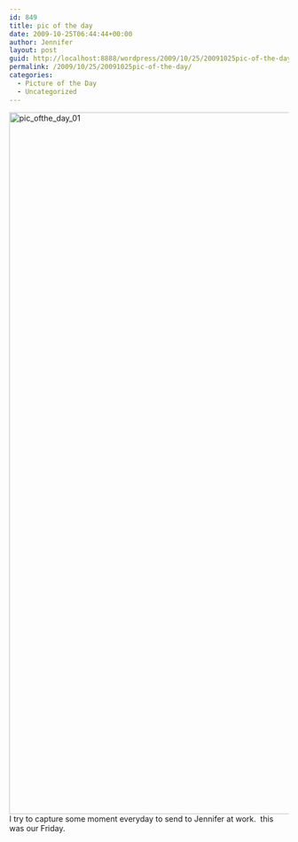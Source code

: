 ```yaml
---
id: 849
title: pic of the day
date: 2009-10-25T06:44:44+00:00
author: Jennifer
layout: post
guid: http://localhost:8888/wordpress/2009/10/25/20091025pic-of-the-day/
permalink: /2009/10/25/20091025pic-of-the-day/
categories:
  - Picture of the Day
  - Uncategorized
---
```

<img title="pic_ofthe_day_01" height="1267" alt="pic_ofthe_day_01" width="950" class="alignleft size-full wp-image-518" src="http://static.squarespace.com/static/50db6bb3e4b015296cd43789/50dfa5b1e4b0dc6320e0b5ea/50dfa5b2e4b0dc6320e0b747/1256453033000/?format=original" />I try to capture some moment everyday to send to Jennifer at work.  this was our Friday.